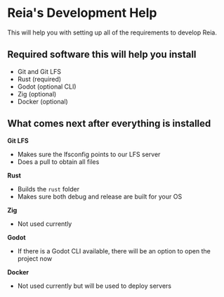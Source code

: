 # Reia's Development Help

This will help you with setting up all of the requirements to develop Reia.

## Required software this will help you install

- Git and Git LFS
- Rust (required)
- Godot (optional CLI)
- Zig (optional)
- Docker (optional)

## What comes next after everything is installed

**Git LFS**

- Makes sure the lfsconfig points to our LFS server
- Does a pull to obtain all files

**Rust**

- Builds the `rust` folder
- Makes sure both debug and release are built for your OS

**Zig**

- Not used currently

**Godot**

- If there is a Godot CLI available, there will be an option to open the project now

**Docker**

- Not used currently but will be used to deploy servers